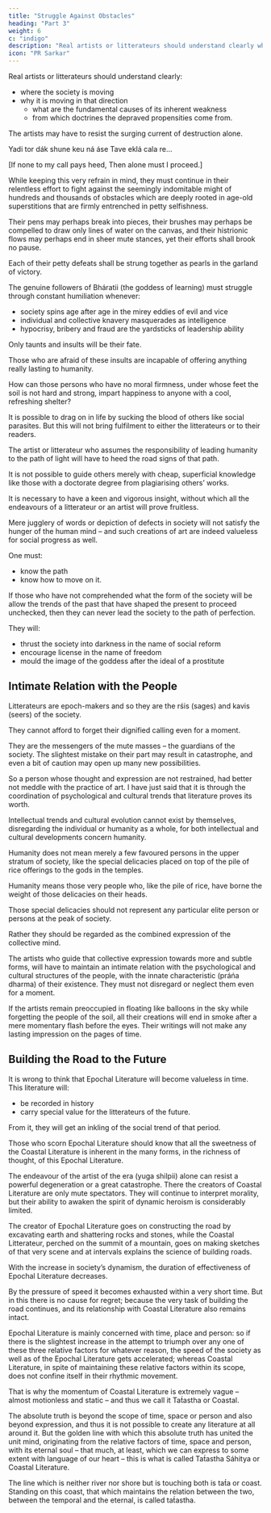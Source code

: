 ```yaml
---
title: "Struggle Against Obstacles"
heading: "Part 3"
weight: 6
c: "indigo"
description: "Real artists or litterateurs should understand clearly where the society is moving"
icon: "PR Sarkar"
---
```



Real artists or litterateurs should understand clearly:
- where the society is moving
- why it is moving in that direction
  - what are the fundamental causes of its inherent weakness 
  - from which doctrines the depraved propensities come from. 

The artists may have to resist the surging current of destruction alone.


Yadi tor dák shune keu ná áse Tave eklá cala re…

[If none to my call pays heed, Then alone must I proceed.]

While keeping this very refrain in mind, they must continue in their relentless effort to fight against the seemingly indomitable might of hundreds and thousands of obstacles which are deeply rooted in age-old superstitions that are firmly entrenched in petty selfishness.

Their pens may perhaps break into pieces, their brushes may perhaps be compelled to draw only lines of water on the canvas, and their histrionic flows may perhaps end in sheer mute stances, yet their efforts shall brook no pause. 

Each of their petty defeats shall be strung together as pearls in the garland of victory.



The genuine followers of Bháratii (the goddess of learning) must struggle through constant humiliation whenever:
- society spins age after age in the mirey eddies of evil and vice
- individual and collective knavery masquerades as intelligence
- hypocrisy, bribery and fraud are the yardsticks of leadership ability

Only taunts and insults will be their fate. 

Those who are afraid of these insults are incapable of offering anything really lasting to humanity.

How can those persons who have no moral firmness, under whose feet the soil is not hard and strong, impart happiness to anyone with a cool, refreshing shelter?

It is possible to drag on in life by sucking the blood of others like social parasites. But this will not bring fulfilment to either the litterateurs or to their readers.

The artist or litterateur who assumes the responsibility of leading humanity to the path of light will have to heed the road signs of that path. 

It is not possible to guide others merely with cheap, superficial knowledge like those with a doctorate degree from plagiarising others’ works. 

It is necessary to have a keen and vigorous insight, without which all the endeavours of a litterateur or an artist will prove fruitless. 

Mere jugglery of words or depiction of defects in society will not satisfy the hunger of the human mind – and such creations of art are indeed valueless for social progress as well. 

One must:
- know the path
- know how to move on it. 

If those who have not comprehended what the form of the society will be allow the trends of the past that have shaped the present to proceed unchecked, then they can never lead the society to the path of perfection. 

They will:
- thrust the society into darkness in the name of social reform
- encourage license in the name of freedom
- mould the image of the goddess after the ideal of a prostitute
<!-- Instead of modelling a woman after the ideal of a goddess, rather they . -->


## Intimate Relation with the People

Litterateurs are epoch-makers and so they are the rśis (sages) and kavis (seers) of the society. 

They cannot afford to forget their dignified calling even for a moment. 

They are the messengers of the mute masses – the guardians of the society. The slightest mistake on their part may result in catastrophe, and even a bit of caution may open up many new possibilities. 

So a person whose thought and expression are not restrained, had better not meddle with the practice of art. I have just said that it is through the coordination of psychological and cultural trends that literature proves its worth. 

Intellectual trends and cultural evolution cannot exist by themselves, disregarding the individual or humanity as a whole, for both intellectual and cultural developments concern humanity. 

Humanity does not mean merely a few favoured persons in the upper stratum of society, like the special delicacies placed on top of the pile of rice offerings to the gods in the temples. 

Humanity means those very people who, like the pile of rice, have borne the weight of those delicacies on their heads. 

Those special delicacies should not represent any particular elite person or persons at the peak of society. 

Rather they should be regarded as the combined expression of the collective mind. 

The artists who guide that collective expression towards more and subtle forms, will have to maintain an intimate relation with the psychological and cultural structures of the people, with the innate characteristic (práńa dharma) of their existence. They must not disregard or neglect them even for a moment. 

If the artists remain preoccupied in floating like balloons in the sky while forgetting the people of the soil, all their creations will end in smoke after a mere momentary flash before the eyes. Their writings will not make any lasting impression on the pages of time.


## Building the Road to the Future

<!-- When changes in the society are somewhat accelerated due to various intellectual or cultural causes, then those creations that come into being in the aftermath of a particular situation are certainly fit to be called literature; but this sort of literature loses its practical value in later stages due to the rapid changes in society.  -->

It is wrong to think that Epochal Literature will become valueless in time. This literature will:
- be recorded in history
- carry special value for the litterateurs of the future.

From it, they will get an inkling of the social trend of that period. 

Those who scorn Epochal Literature should know that all the sweetness of the Coastal Literature is inherent in the many forms, in the richness of thought, of this Epochal Literature.

The endeavour of the artist of the era (yuga shilpii) alone can resist a powerful degeneration or a great catastrophe. There the creators of Coastal Literature are only mute spectators. They will continue to interpret morality, but their ability to awaken the spirit of dynamic heroism is considerably limited. 

The creator of Epochal Literature goes on constructing the road by excavating earth and shattering rocks and stones, while the Coastal Litterateur, perched on the summit of a mountain, goes on making sketches of that very scene and at intervals explains the science of building roads.

With the increase in society’s dynamism, the duration of effectiveness of Epochal Literature decreases. 

By the pressure of speed it becomes exhausted within a very short time. But in this there is no cause for regret; because the very task of building the road continues, and its relationship with Coastal Literature also remains intact. 

Epochal Literature is mainly concerned with time, place and person: so if there is the slightest increase in the attempt to triumph over any one of these three relative factors for whatever reason, the speed of the society as well as of the Epochal Literature gets accelerated; whereas Coastal Literature, in spite of maintaining these relative factors within its scope, does not confine itself in their rhythmic movement. 

That is why the momentum of Coastal Literature is extremely vague – almost motionless and static – and thus we call it Tat́astha or Coastal.

The absolute truth is beyond the scope of time, space or person and also beyond expression, and thus it is not possible to create any literature at all around it. But the golden line with which this absolute truth has united the unit mind, originating from the relative factors of time, space and person, with its eternal soul – that much, at least, which we can express to some extent with language of our heart – this is what is called Tat́astha Sáhitya or Coastal Literature. 

The line which is neither river nor shore but is touching both is tat́a or coast. Standing on this coast, that which maintains the relation between the two, between the temporal and the eternal, is called tat́astha.
